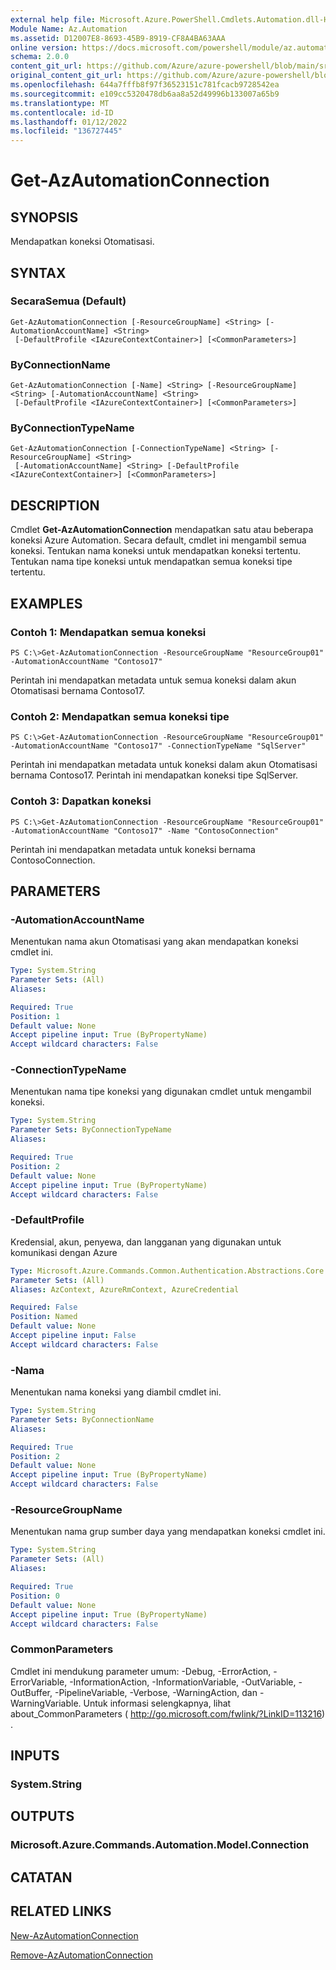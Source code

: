 ```yaml
---
external help file: Microsoft.Azure.PowerShell.Cmdlets.Automation.dll-Help.xml
Module Name: Az.Automation
ms.assetid: D12007E8-8693-45B9-8919-CF8A4BA63AAA
online version: https://docs.microsoft.com/powershell/module/az.automation/get-azautomationconnection
schema: 2.0.0
content_git_url: https://github.com/Azure/azure-powershell/blob/main/src/Automation/Automation/help/Get-AzAutomationConnection.md
original_content_git_url: https://github.com/Azure/azure-powershell/blob/main/src/Automation/Automation/help/Get-AzAutomationConnection.md
ms.openlocfilehash: 644a7fffb8f97f36523151c781fcacb9728542ea
ms.sourcegitcommit: e109cc5320478db6aa8a52d49996b133007a65b9
ms.translationtype: MT
ms.contentlocale: id-ID
ms.lasthandoff: 01/12/2022
ms.locfileid: "136727445"
---
```

# Get-AzAutomationConnection

## SYNOPSIS
Mendapatkan koneksi Otomatisasi.

## SYNTAX

### SecaraSemua (Default)
```
Get-AzAutomationConnection [-ResourceGroupName] <String> [-AutomationAccountName] <String>
 [-DefaultProfile <IAzureContextContainer>] [<CommonParameters>]
```

### ByConnectionName
```
Get-AzAutomationConnection [-Name] <String> [-ResourceGroupName] <String> [-AutomationAccountName] <String>
 [-DefaultProfile <IAzureContextContainer>] [<CommonParameters>]
```

### ByConnectionTypeName
```
Get-AzAutomationConnection [-ConnectionTypeName] <String> [-ResourceGroupName] <String>
 [-AutomationAccountName] <String> [-DefaultProfile <IAzureContextContainer>] [<CommonParameters>]
```

## DESCRIPTION
Cmdlet **Get-AzAutomationConnection** mendapatkan satu atau beberapa koneksi Azure Automation.
Secara default, cmdlet ini mengambil semua koneksi.
Tentukan nama koneksi untuk mendapatkan koneksi tertentu.
Tentukan nama tipe koneksi untuk mendapatkan semua koneksi tipe tertentu.

## EXAMPLES

### Contoh 1: Mendapatkan semua koneksi
```
PS C:\>Get-AzAutomationConnection -ResourceGroupName "ResourceGroup01" -AutomationAccountName "Contoso17"
```

Perintah ini mendapatkan metadata untuk semua koneksi dalam akun Otomatisasi bernama Contoso17.

### Contoh 2: Mendapatkan semua koneksi tipe
```
PS C:\>Get-AzAutomationConnection -ResourceGroupName "ResourceGroup01" -AutomationAccountName "Contoso17" -ConnectionTypeName "SqlServer"
```

Perintah ini mendapatkan metadata untuk koneksi dalam akun Otomatisasi bernama Contoso17.
Perintah ini mendapatkan koneksi tipe SqlServer.

### Contoh 3: Dapatkan koneksi
```
PS C:\>Get-AzAutomationConnection -ResourceGroupName "ResourceGroup01" -AutomationAccountName "Contoso17" -Name "ContosoConnection"
```

Perintah ini mendapatkan metadata untuk koneksi bernama ContosoConnection.

## PARAMETERS

### -AutomationAccountName
Menentukan nama akun Otomatisasi yang akan mendapatkan koneksi cmdlet ini.

```yaml
Type: System.String
Parameter Sets: (All)
Aliases:

Required: True
Position: 1
Default value: None
Accept pipeline input: True (ByPropertyName)
Accept wildcard characters: False
```

### -ConnectionTypeName
Menentukan nama tipe koneksi yang digunakan cmdlet untuk mengambil koneksi.

```yaml
Type: System.String
Parameter Sets: ByConnectionTypeName
Aliases:

Required: True
Position: 2
Default value: None
Accept pipeline input: True (ByPropertyName)
Accept wildcard characters: False
```

### -DefaultProfile
Kredensial, akun, penyewa, dan langganan yang digunakan untuk komunikasi dengan Azure

```yaml
Type: Microsoft.Azure.Commands.Common.Authentication.Abstractions.Core.IAzureContextContainer
Parameter Sets: (All)
Aliases: AzContext, AzureRmContext, AzureCredential

Required: False
Position: Named
Default value: None
Accept pipeline input: False
Accept wildcard characters: False
```

### -Nama
Menentukan nama koneksi yang diambil cmdlet ini.

```yaml
Type: System.String
Parameter Sets: ByConnectionName
Aliases:

Required: True
Position: 2
Default value: None
Accept pipeline input: True (ByPropertyName)
Accept wildcard characters: False
```

### -ResourceGroupName
Menentukan nama grup sumber daya yang mendapatkan koneksi cmdlet ini.

```yaml
Type: System.String
Parameter Sets: (All)
Aliases:

Required: True
Position: 0
Default value: None
Accept pipeline input: True (ByPropertyName)
Accept wildcard characters: False
```

### CommonParameters
Cmdlet ini mendukung parameter umum: -Debug, -ErrorAction, -ErrorVariable, -InformationAction, -InformationVariable, -OutVariable, -OutBuffer, -PipelineVariable, -Verbose, -WarningAction, dan -WarningVariable. Untuk informasi selengkapnya, lihat about_CommonParameters ( http://go.microsoft.com/fwlink/?LinkID=113216) .

## INPUTS

### System.String

## OUTPUTS

### Microsoft.Azure.Commands.Automation.Model.Connection

## CATATAN

## RELATED LINKS

[New-AzAutomationConnection](./New-AzAutomationConnection.md)

[Remove-AzAutomationConnection](./Remove-AzAutomationConnection.md)


